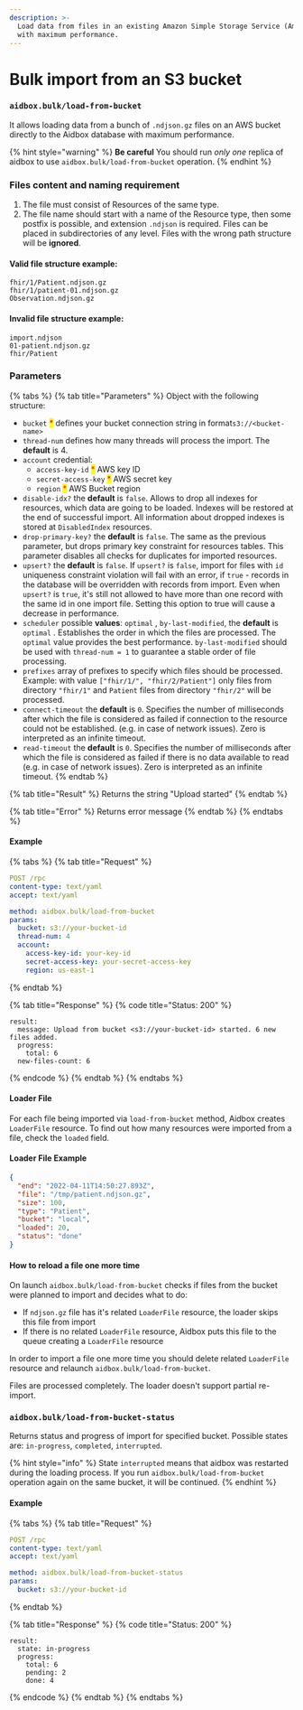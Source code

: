 ```yaml
---
description: >-
  Load data from files in an existing Amazon Simple Storage Service (Amazon S3)
  with maximum performance.
---
```


# Bulk import from an S3 bucket

### `aidbox.bulk/load-from-bucket`

It allows loading data from a bunch of `.ndjson.gz` files on an AWS bucket directly to the Aidbox database with maximum performance.

{% hint style="warning" %}
**Be careful** You should run _only one_ replica of aidbox to use `aidbox.bulk/load-from-bucket` operation.
{% endhint %}

### Files content and naming requirement

1. The file must consist of Resources of the same type.
2. The file name should start with a name of the Resource type, then some postfix is possible, and extension `.ndjson` is required. Files can be placed in subdirectories of any level. Files with the wrong path structure will be **ignored**.

#### Valid file structure example:

```
fhir/1/Patient.ndjson.gz
fhir/1/patient-01.ndjson.gz
Observation.ndjson.gz
```

#### Invalid file structure example:

```
import.ndjson
01-patient.ndjson.gz
fhir/Patient
```

### Parameters

{% tabs %}
{% tab title="Parameters" %}
Object with the following structure:

* `bucket` <mark style="color:red;">\*</mark> defines your bucket connection string in format`s3://<bucket-name>`
* `thread-num` defines how many threads will process the import. The **default** is 4.
* `account` credential:
  * `access-key-id` <mark style="color:red;">\*</mark> AWS key ID
  * `secret-access-key` <mark style="color:red;">\*</mark> AWS secret key
  * `region` <mark style="color:red;">\*</mark> AWS Bucket region
* `disable-idx?` the **default** is `false`. Allows to drop all indexes for resources, which data are going to be loaded. Indexes will be restored at the end of successful import. All information about dropped indexes is stored at `DisabledIndex` resources.
* `drop-primary-key?` the **default** is `false`. The same as the previous parameter, but drops primary key constraint for resources tables. This parameter disables all checks for duplicates for imported resources.
* `upsert?` the **default** is `false`. If `upsert?` is `false`, import for files with `id` uniqueness constraint violation will fail with an error, if `true` - records in the database will be overridden with records from import. Even when `upsert?` is `true`, it's still not allowed to have more than one record with the same id in one import file. Setting this option to true will cause a decrease in performance.
* `scheduler` possible **values**: `optimal` , `by-last-modified`, the **default** is `optimal` . Establishes the order in which the files are processed. The `optimal` value provides the best performance. `by-last-modified` should be used with `thread-num = 1` to guarantee a stable order of file processing.
* `prefixes` array of prefixes to specify which files should be
  processed. Example: with value `["fhir/1/", "fhir/2/Patient"]` only
  files from directory `"fhir/1"` and `Patient` files from directory
  `"fhir/2"` will be processed.
* `connect-timeout` the **default** is `0`. Specifies the number of
  milliseconds after which the file is considered as failed if
  connection to the resource could not be established.  (e.g. in case
  of network issues).  Zero is interpreted as an infinite timeout.
* `read-timeout` the **default** is `0`. Specifies the number of
  milliseconds after which the file is considered as failed if there
  is no data available to read (e.g. in case of network issues).  Zero
  is interpreted as an infinite timeout.
{% endtab %}

{% tab title="Result" %}
Returns the string "Upload started"
{% endtab %}

{% tab title="Error" %}
Returns error message
{% endtab %}
{% endtabs %}

#### Example

{% tabs %}
{% tab title="Request" %}
```yaml
POST /rpc
content-type: text/yaml
accept: text/yaml

method: aidbox.bulk/load-from-bucket
params:
  bucket: s3://your-bucket-id
  thread-num: 4
  account:
    access-key-id: your-key-id
    secret-access-key: your-secret-access-key
    region: us-east-1
```
{% endtab %}

{% tab title="Response" %}
{% code title="Status: 200" %}
```
result:
  message: Upload from bucket <s3://your-bucket-id> started. 6 new files added.
  progress:
    total: 6
  new-files-count: 6
```
{% endcode %}
{% endtab %}
{% endtabs %}

#### Loader File

For each file being imported via `load-from-bucket` method, Aidbox creates `LoaderFile` resource. To find out how many resources were imported from a file, check the `loaded` field.

#### Loader File Example

```json
{
  "end": "2022-04-11T14:50:27.893Z",
  "file": "/tmp/patient.ndjson.gz",
  "size": 100,
  "type": "Patient",
  "bucket": "local",
  "loaded": 20,
  "status": "done"
}
```

#### How to reload a file one more time

On launch `aidbox.bulk/load-from-bucket` checks if files from the bucket were planned to import and decides what to do:

* If `ndjson.gz` file has it's related `LoaderFile` resource, the loader skips this file from import
* If there is no related `LoaderFile` resource, Aidbox puts this file to the queue creating a `LoaderFile` resource

In order to import a file one more time you should delete related `LoaderFile` resource and relaunch `aidbox.bulk/load-from-bucket`.

Files are processed completely. The loader doesn't support partial re-import.

### `aidbox.bulk/load-from-bucket-status`

Returns status and progress of import for specified bucket. Possible states are: `in-progress`, `completed`, `interrupted`.

{% hint style="info" %}
State `interrupted` means that aidbox was restarted during the loading process. If you run `aidbox.bulk/load-from-bucket` operation again on the same bucket, it will be continued.
{% endhint %}

#### Example

{% tabs %}
{% tab title="Request" %}
```yaml
POST /rpc
content-type: text/yaml
accept: text/yaml

method: aidbox.bulk/load-from-bucket-status
params:
  bucket: s3://your-bucket-id
```
{% endtab %}

{% tab title="Response" %}
{% code title="Status: 200" %}
```
result:
  state: in-progress
  progress:
    total: 6
    pending: 2
    done: 4
```
{% endcode %}
{% endtab %}
{% endtabs %}
